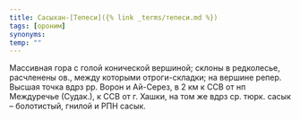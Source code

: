 ```yaml
---
title: Сасыхан-[Тепеси]({% link _terms/тепеси.md %})
tags: [ороним]
synonyms:
temp: ""
---
```


Массивная гора с голой конической вершиной; склоны в редколесье, расчленены ов.,
между которыми отроги-складки; на вершине репер. Высшая точка вдрз рр. Ворон и
Ай-Серез, в 2 км к ССВ от нп Междуречье (Судак.), к ССВ от г. Хашки, на том же
вдрз ср. тюрк. сасык – болотистый, гнилой и РПН сасык.
